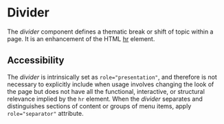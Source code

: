 # Divider
The *divider* component defines a thematic break or shift of topic within a page. It is an enhancement of the HTML [hr](https://developer.mozilla.org/en-US/docs/Web/HTML/Element/hr) element.

## Accessibility
The *divider* is intrinsically set as `role="presentation"`, and therefore is not necessary to explicitly include when usage involves changing the look of the page but does not have all the functional, interactive, or structural relevance implied by the `hr` element. When the *divider* separates and distinguishes sections of content or groups of menu items, apply `role="separator"` attribute.